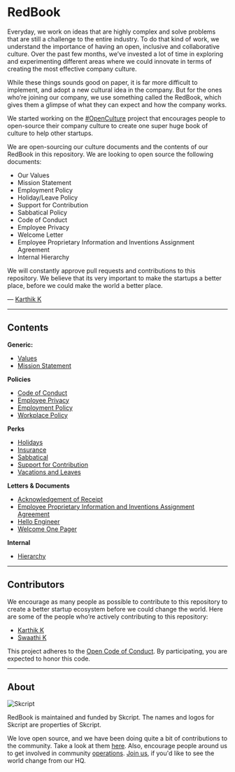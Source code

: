 # RedBook

Everyday, we work on ideas that are highly complex and solve problems that are still a challenge to the entire industry. To do that kind of work, we understand the importance of having an open, inclusive and collaborative culture. Over the past few months, we’ve invested a lot of time in exploring and experimenting different areas where we could innovate in terms of creating the most effective company culture. 

While these things sounds good on paper, it is far more difficult to implement, and adopt a new cultural idea in the company. But for the ones who’re joining our company, we use something called the RedBook, which gives them a glimpse of what they can expect and how the company works. 

We started working on the [#OpenCulture](https://twitter.com/SkcriptHQ/status/644131856334499841) project that encourages people to open-source their company culture to create one super huge book of culture to help other startups.

We are open-sourcing our culture documents and the contents of our RedBook in this repository. We are looking to open source the following documents:

- Our Values
- Mission Statement
- Employment Policy
- Holiday/Leave Policy
- Support for Contribution
- Sabbatical Policy
- Code of Conduct
- Employee Privacy
- Welcome Letter
- Employee Proprietary Information and Inventions Assignment Agreement
- Internal Hierarchy

We will constantly approve pull requests and contributions to this repository. We believe that its very important to make the startups a better place, before we could make the world a better place.

— [Karthik K](https://twitter.com/imkarthikk)

***

## Contents

**Generic:**

- [Values](https://github.com/skcript/RedBook/blob/master/Values.md)
- [Mission Statement](https://github.com/skcript/RedBook/blob/master/Mission%20Statement.md)

**Policies**

- [Code of Conduct](https://github.com/skcript/RedBook/blob/master/Policies/Code%20of%20Conduct.md)
- [Employee Privacy](https://github.com/skcript/RedBook/blob/master/Policies/Employee%20Privacy.md)
- [Employment Policy](https://github.com/skcript/RedBook/blob/master/Policies/Employment%20Policy.md)
- [Workplace Policy](https://github.com/skcript/RedBook/blob/master/Policies/Workplace%20Policy.md)

**Perks**

- [Holidays](https://github.com/skcript/RedBook/blob/master/Perks/Holidays.md)
- [Insurance](https://github.com/skcript/RedBook/blob/master/Perks/Insurance.md)
- [Sabbatical](https://github.com/skcript/RedBook/blob/master/Perks/Sabbatical.md)
- [Support for Contribution](https://github.com/skcript/RedBook/blob/master/Perks/Support%20for%20Contribution.md)
- [Vacations and Leaves](https://github.com/skcript/RedBook/blob/master/Perks/Vacations%20and%20Leaves.md)

**Letters & Documents**

- [Acknowledgement of Receipt](https://github.com/skcript/RedBook/blob/master/Letters%20%26%20Documents/Acknowledgment%20of%20Receipt.md)
- [Employee Proprietary Information and Inventions Assignment Agreement](https://github.com/skcript/RedBook/blob/master/Letters%20%26%20Documents/EPIIAA.md)
- [Hello Engineer](https://github.com/skcript/RedBook/blob/master/Letters%20%26%20Documents/Hello%20Engineer.md)
- [Welcome One Pager](https://github.com/skcript/RedBook/blob/master/Letters%20%26%20Documents/Welcome%20One%20Pager.md)

**Internal**

- [Hierarchy](https://github.com/skcript/RedBook/blob/master/Internal/Hierarchy.md)

***

## Contributors

We encourage as many people as possible to contribute to this repository to create a better startup ecosystem before we could change the world. Here are some of the people who’re actively contributing to this repository:

- [Karthik K](https://github.com/imkarthikk)
- [Swaathi K](https://github.com/swaathi)

This project adheres to the [Open Code of Conduct][code-of-conduct]. By participating, you are expected to honor this code.

[code-of-conduct]: http://todogroup.org/opencodeofconduct/#RedBook/karthik@skcript.com

***

## About

![Skcript](http://www.skcript.com/static/skcript_norm.png)

RedBook is maintained and funded by Skcript. The names and logos for
Skcript are properties of Skcript.

We love open source, and we have been doing quite a bit of contributions to the community. Take a look at them [here][skcriptoss]. Also, encourage people around us to get involved in community [operations][community]. [Join us][hiring], if you'd like to see the world change from our HQ.

[skcriptoss]: http://skcript.github.io/
[community]: http://www.skcript.com/community?utm_source=github
[hiring]: http://www.skcript.com/careers?utm_source=github
